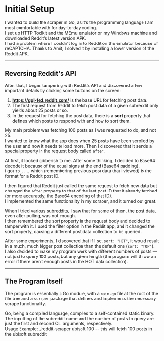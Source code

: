 # Initial Setup

I wanted to build the scraper in Go, as it’s the programming language I am most comfortable with for day-to-day coding.  
I set up HTTP Toolkit and the MEmu emulator on my Windows machine and downloaded Reddit’s latest version APK.  
I had a problem where I couldn’t log in to Reddit on the emulator because of reCAPTCHA. Thanks to Amit, I solved it by installing a lower version of the Reddit APK.  

---

## Reversing Reddit's API

After that, I began tampering with Reddit’s API and discovered a few important details by clicking some buttons on the screen:

1. **https://gql-fed.reddit.com/** is the base URL for fetching post data.  
2. The first request from Reddit to fetch post data of a given subreddit only yields about 25 posts or so.  
3. In the request for fetching the post data, there is a **sort** property that defines which posts to respond with and how to sort them.  

My main problem was fetching 100 posts as I was requested to do, and not 25.  
I wanted to know what the app does when 25 posts have been scrolled by the user and now it needs to load more. Then I discovered that it sends a special property in the request body called `after`.  

At first, it looked gibberish to me. After some thinking, I decided to Base64 decode it because of the equal signs at the end (Base64 padding).  
I got `t3_...`, which (remembering previous post data that I viewed) is the format for a Reddit post ID.  

I then figured that Reddit just called the same request to fetch new data but changed the `after` property to that of the last post ID that it already fetched (or more accurately, the Base64 encoding of that ID).  
I implemented the same functionality in my scraper, and it turned out great.  

When I tried various subreddits, I saw that for some of them, the post data, even after pulling, was not enough.  
I then remembered the sort property in the request body and decided to tamper with it. I used the filter option in the Reddit app, and it changed the sort property, causing a different post data collection to be queried.  

After some experiments, I discovered that if I set `sort: "HOT"`, it would result in a much, much bigger post collection than the default one (`sort: "TOP"`).  
I also decided to make my program work with different numbers of posts — not just to query 100 posts, but any given length (the program will throw an error if there aren’t enough posts in the HOT data collection).  

---

## The Program Itself

The program is essentially a Go module, with a `main.go` file at the root of the file tree and a `scraper` package that defines and implements the necessary scrape functionality.  

Go, being a compiled language, compiles to a self-contained static binary.  
The inputting of the subreddit name and the number of posts to query are just the first and second CLI arguments, respectively.  
Usage Example: ./reddit-scraper ubisoft 100 -- this will fetch 100 posts in the ubisoft subreddit
